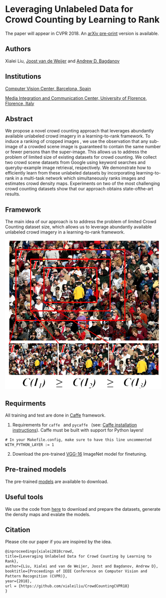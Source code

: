 # Leveraging Unlabeled Data for Crowd Counting by Learning to Rank

The paper will appear in CVPR 2018. An [arXiv pre-print](https://arxiv.org/abs/1803.03095?context=cs) version is available.


## Authors

Xialei Liu, [Joost van de Weijer](https://scholar.google.com/citations?hl=en&user=Gsw2iUEAAAAJ&view_op=list_works&sortby=pubdate) and [Andrew D. Bagdanov](https://scholar.google.com/citations?hl=en&user=_Fk4YUcAAAAJ&view_op=list_works&sortby=pubdate)

## Institutions

[Computer Vision Center, Barcelona, Spain](http://www.cvc.uab.es/lamp/)

[Media Integration and Communication Center, University of Florence, Florence, Italy](https://www.micc.unifi.it/)

## Abstract

We propose a novel crowd counting approach that leverages
abundantly available unlabeled crowd imagery in
a learning-to-rank framework. To induce a ranking of
cropped images , we use the observation that any sub-image
of a crowded scene image is guaranteed to contain the same
number or fewer persons than the super-image. This allows
us to address the problem of limited size of existing
datasets for crowd counting. We collect two crowd scene
datasets from Google using keyword searches and queryby-example
image retrieval, respectively. We demonstrate
how to efficiently learn from these unlabeled datasets by incorporating
learning-to-rank in a multi-task network which
simultaneously ranks images and estimates crowd density
maps. Experiments on two of the most challenging crowd
counting datasets show that our approach obtains state-ofthe-art
results.

## Framework

The main idea of our approach is to address the problem of limited Crowd Counting dataset size, which allows us to leverage abundantly available unlabeled crowd imagery in a learning-to-rank framework.

![Models](./figs/framework.png )

## Requirments

All training and test are done in [Caffe](http://caffe.berkeleyvision.org/) framework.

1. Requirements for ```caffe ``` and  ```pycaffe ``` (see: [Caffe installation instructions](http://caffe.berkeleyvision.org/installation.html)). 
Caffe must be built with support for Python layers!

```
# In your Makefile.config, make sure to have this line uncommented
WITH_PYTHON_LAYER := 1

```

2. Download the pre-trained [VGG-16](https://gist.github.com/ksimonyan/211839e770f7b538e2d8#file-readme-md) ImageNet model for finetuning.

## Pre-trained models

The pre-trained [models](https://drive.google.com/file/d/1L0K_Co6BHh2S1tUYIs-EiYVQ_sysf4ZM/view?usp=sharing) are available to download.

## Useful tools

We use the code from [here](https://github.com/gramuah/ccnn) to download and prepare the datasets, generate the density maps and evalate the models.  

## Citation

Please cite our paper if you are inspired by the idea.

```
@inproceedings{xialei2018crowd,
title={Leveraging Unlabeled Data for Crowd Counting by Learning to Rank},
author={Liu, Xialei and van de Weijer, Joost and Bagdanov, Andrew D},
booktitle={Proceedings of IEEE Conference on Computer Vision and Pattern Recognition (CVPR)},
year={2018},
url = {https://github.com/xialeiliu/CrowdCountingCVPR18}
}
```
